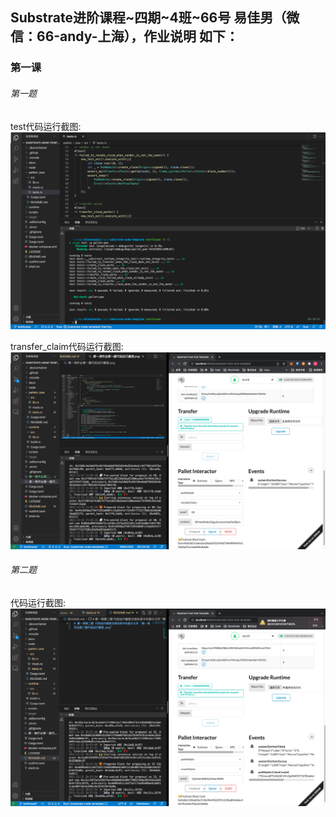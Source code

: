 ## Substrate进阶课程~四期~4班~66号 易佳男（微信：66-andy-上海），作业说明 如下：

### 第一课
###### 第一题 
test代码运行截图:
![avatar](https://github.com/keyrole/substrate-node-template/blob/testforpoe/%E7%AC%AC%E4%B8%80%E8%AF%BE%E4%BD%9C%E4%B8%9A%E7%AC%AC%E4%B8%80%E9%A2%98test%E4%BB%A3%E7%A0%81%E8%BF%90%E8%A1%8C%E6%88%AA%E5%9B%BE.png)

transfer_claim代码运行截图:
![avatar](https://github.com/keyrole/substrate-node-template/blob/testforpoe/%E7%AC%AC%E4%B8%80%E8%AF%BE%E4%BD%9C%E4%B8%9A%E7%AC%AC%E4%B8%80%E9%A2%98transfer_claim%E4%BB%A3%E7%A0%81%E8%BF%90%E8%A1%8C%E6%88%AA%E5%9B%BE.png)

###### 第二题 
代码运行截图:
![avatar](https://github.com/keyrole/substrate-node-template/blob/testforpoe/%E7%AC%AC%E4%B8%80%E8%AF%BE%E4%BD%9C%E4%B8%9A%E7%AC%AC%E4%BA%8C%E9%A2%98%E4%BB%A3%E7%A0%81%E8%BF%90%E8%A1%8C%E6%88%AA%E5%9B%BE.png)
